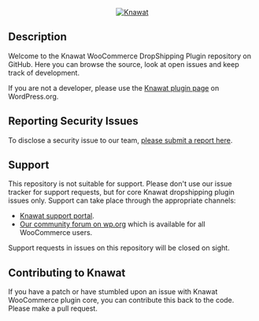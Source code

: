 <p align="center"><a href="https://knawat.com/"><img src="https://knawat.com/wp-content/uploads/2017/10/253_77.png" alt="Knawat"></a></p>

## Description
Welcome to the Knawat WooCommerce DropShipping Plugin repository on GitHub. Here you can browse the source, look at open issues and keep track of development. 

If you are not a developer, please use the [Knawat plugin page](https://wordpress.org/plugins/dropshipping-woocommerce/) on WordPress.org.

## Reporting Security Issues
To disclose a security issue to our team, [please submit a report here](https://knawat.com/contact/).

## Support
This repository is not suitable for support. Please don't use our issue tracker for support requests, but for core Knawat dropshipping plugin issues only. Support can take place through the appropriate channels:

* [Knawat support portal](https://help.knawat.com/hc/en-us/requests/new/).
* [Our community forum on wp.org](https://wordpress.org/support/plugin/dropshipping-woocommerce/) which is available for all WooCommerce users.

Support requests in issues on this repository will be closed on sight.

## Contributing to Knawat
If you have a patch or have stumbled upon an issue with Knawat WooCommerce plugin core, you can contribute this back to the code. Please make a pull request.

